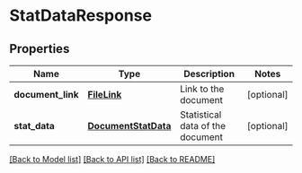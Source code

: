 # StatDataResponse

## Properties
Name | Type | Description | Notes
------------ | ------------- | ------------- | -------------
**document_link** | [**FileLink**](FileLink.md) | Link to the document | [optional] 
**stat_data** | [**DocumentStatData**](DocumentStatData.md) | Statistical data of the document | [optional] 

[[Back to Model list]](../README.md#documentation-for-models) [[Back to API list]](../README.md#documentation-for-api-endpoints) [[Back to README]](../README.md)


